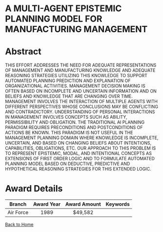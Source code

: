 
A MULTI-AGENT EPISTEMIC PLANNING MODEL FOR MANUFACTURING MANAGEMENT
===================================================================

# Abstract


THIS EFFORT ADDRESSES THE NEED FOR ADEQUATE REPRESENTATIONS OF MANAGEMENT AND MANUFACTURING KNOWLEDGE AND ADEQUATE REASONING STRATEGIES UTILIZING THIS KNOWLEDGE TO SUPPORT AUTOMATED PLANNING PREDICTION AND EXPLANATION OF ORGANIZATIONAL ACTIVITIES. MANAGEMENT DECISION MAKING IS OFTEN BASED ON INCOMPLETE AND UNCERTAIN INFORMATION AND ON BELIEFS AND KNOWLEDGE THAT ARE CHANGING OVER TIME. MANAGEMENT INVOLVES THE INTERACTION OF MULTIPLE AGENTS WITH DIFFERENT PERSPECTIVES WHOSE CONCLUSIONS MAY BE CONFLICTING AND CONTRADICTORY. UNDERSTANDING OF PERSONAL INTERACTIONS IN MANAGEMENT INVOLVES CONCEPTS SUCH AS ABILITY, PERMISSIBILITY AND OBLIGATION. THE TRADITIONAL AI PLANNING PARADIGM REQUIRES PRECONDITIONS AND POSTCONDITIONS OF ACTIONS BE KNOWN. THIS PARADIGM IS NOT USEFUL IN THE MANAGEMENT PLANNING DOMAIN WHERE KNOWLEDGE IS INCOMPLETE, UNCERTAIN, AND BASED ON CHANGING BELIEFS ABOUT INTENTIONS, CAPABILITIES, OBLIGATIONS, ETC. OUR APPROACH TO THIS PROBLEM IS TO REPRESENT EPISTEMIC, MODAL, AND INTENTIONAL CONCEPTS AS EXTENSIONS OF FIRST ORDER LOGIC AND TO FORMULATE AUTOMATED PLANNING MODEL BASED ON DEDUCTIVE, PREDICTIVE AND HYPOTHETICAL REASONING STRATEGIES FOR THIS EXTENDED LOGIC.  

# Award Details

|Branch|Award Year|Award Amount|Keywords|
| :---: | :---: | :---: | :---: |
|Air Force|1989|$49,582||
  
  


[Back to Home](https://github.com/chrischow/dod_sbir_awards/CC/#943)